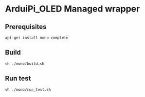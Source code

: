 # ArduiPi_OLED Managed wrapper

## Prerequisites

```
apt-get install mono-complete
```

## Build

```
sh ./mono/build.sh
```

## Run test

```
sh ./mono/run_test.sh
```
